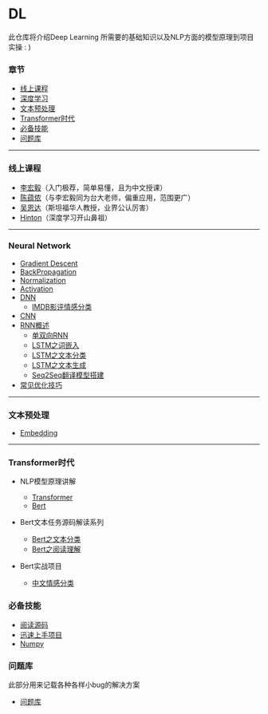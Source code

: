 # DL
此仓库将介绍Deep Learning 所需要的基础知识以及NLP方面的模型原理到项目实操 : )

### 章节
- [线上课程](#courses)
- [深度学习](#deep)
- [文本预处理](#preprocess)
- [Transformer时代](#transformer)
- [必备技能](#skills)
- [问题库](#problems)
****
### <div id='courses'>线上课程</div>

- [李宏毅](https://www.bilibili.com/video/BV1JE411g7XF?from=search&seid=5913060628821893017)（入门极荐，简单易懂，且为中文授课）
- [陈蕴侬](https://www.bilibili.com/video/BV19g4y1b7vx?p=28&spm_id_from=pageDriver)（与李宏毅同为台大老师，偏重应用，范围更广）
- [吴恩达](https://www.bilibili.com/video/BV164411b7dx?from=search&seid=3957162850020779432)（斯坦福华人教授，业界公认厉害）
- [Hinton](https://www.bilibili.com/video/BV1Xf4y117nc?from=search&seid=2370955475461598590)（深度学习开山鼻祖）

****

### <div id='deep'>Neural Network</div>
- [Gradient Descent](optimization/GD.md)
- [BackPropagation](NN/bp.md)
- [Normalization](https://github.com/sherlcok314159/ML/blob/main/Book/NLP_Notes.pdf)
- [Activation](NN/activation.md)
- [DNN](NN/DNN/dnn.md)
    - [IMDB影评情感分类](NN/DNN/IMDB.md)
- [CNN](NN/CNN/cnn.md)
- [RNN概述](NN/RNN/rnn.md)
    - [单双向RNN](NN/RNN/单向rnn、双向rnn_embedding.py)
    - [LSTM之词嵌入](NN/RNN/LSTM/lstm_embedding.py)
    - [LSTM之文本分类](NN/RNN/LSTM/文本分类_lstm_subword.py)
    - [LSTM之文本生成](NN/RNN/LSTM/文本生成.py)
    - [Seq2Seq翻译模型搭建](NN/RNN/seq2seq.md)
- [常见优化技巧](NN/problems.md)
***
### <div id='preprocess'>文本预处理</div>
- [Embedding](pre/embedded.md)



***
### <div id='transformer'>Transformer时代</div>

- NLP模型原理讲解
    - [Transformer](nlp/models/transformer.md)
    - [Bert](nlp/models/bert.md)

- Bert文本任务源码解读系列
     - [Bert之文本分类](nlp/tasks/text.md)
     - [Bert之阅读理解](nlp/tasks/understand.md)

- Bert实战项目
     - [中文情感分类](nlp/practice/sentiment.md)

### <div id='skills'>必备技能</div>

- [阅读源码](nlp/source_code.md)
- [迅速上手项目](nlp/fast.md)
- [Numpy](data_process/numpy.md)

### <div id='problems'>问题库</div>

此部分用来记载各种各样小bug的解决方案

- [问题库](problems.md)

